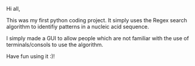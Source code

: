 Hi all,

This was my first python coding project. It simply uses the Regex search algorithm to identifiy patterns in a nucleic acid sequence.

I simply made a GUI to allow people which are not familiar with the use of terminals/consols to use the algorithm.

Have fun using it :)!
